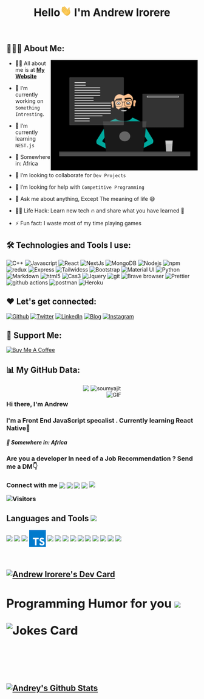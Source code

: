 <h1 align="center">Hello<img src="https://raw.githubusercontent.com/ABSphreak/ABSphreak/master/gifs/Hi.gif" width="30px"> I'm Andrew Irorere</h1>

<!--
This  is a ✨ _special_ ✨ repository because its `README.md` (this file) appears on your GitHub profile.
Here are some ideas to get you started: -->

 <br/>

## 👨🏻‍💻 About Me:

<img  src="./thoughtworks-gif_dribbble.gif" height="290px" align="right" />

- 🙋‍♂️ All about me is at **[My Website](https://andrey-profile.web.app/)**

- 🔭 I’m currently working on `Something Intresting`.

- 🌱 I’m currently learning `NEST.js`

- 📍 Somewhere in: Africa

- 👯 I’m looking to collaborate for `Dev Projects`

- 🤔 I’m looking for help with `Competitive Programming`

- 💬 Ask me about anything, Except The meaning of life :sweat_smile:

- 👨‍💻 Life Hack: Learn new tech :fire: and share what you have learned :tada:

- ⚡ Fun fact: I waste most of my time playing games

## 🛠️ Technologies and Tools I use:

<p>
<img alt="C++" src="https://img.shields.io/badge/TypeScript-blue.svg?style=for-the-badge&logo=c%2B%2B&logoColor=white" height="25px"/>
<img alt="Javascript" src="https://img.shields.io/badge/JavaScript-323330?style=for-the-badge&logo=javascript&logoColor=F7DF1E"  height="25px"/>
<img alt="React" src="https://img.shields.io/badge/React-20232A?style=for-the-badge&logo=react&logoColor=61DAFB" height="25px"/>
<img alt="NextJs" src="https://img.shields.io/badge/Next-black?style=for-the-badge&logo=next.js&logoColor=white" height="25px"/>
<img alt="MongoDB" src="https://img.shields.io/badge/-MongoDB-13aa52?style=flat-square&logo=mongodb&logoColor=white"  height="25px"/>
<img alt="Nodejs" src="https://img.shields.io/badge/-Nodejs-43853d?style=flat-square&logo=Node.js&logoColor=white"  height="25px"/>
<img alt="npm" src="https://img.shields.io/badge/NPM-%23000000.svg?style=for-the-badge&logo=npm&logoColor=white" height="25px"/>
<img alt="redux" src="https://img.shields.io/badge/-Redux-764ABC?style=flat-square&logo=redux&logoColor=white" height="25px"/>
 <img alt="Express" src="https://img.shields.io/badge/express.js-%23404d59.svg?style=for-the-badge&logo=express&logoColor=%2361DAFB" height="25px"/>
<img alt="Tailwidcss" src="https://img.shields.io/badge/Tailwind_CSS-38B2AC?style=for-the-badge&logo=tailwind-css&logoColor=white" height="25px"/>
<img alt="Bootstrap" src="https://img.shields.io/badge/Bootstrap-563D7C?style=for-the-badge&logo=bootstrap&logoColor=white" height="25px"/>
<img alt="Material UI" src="https://img.shields.io/badge/Material--UI-0081CB?style=for-the-badge&logo=material-ui&logoColor=white" height="25px"/>
<img alt="Python" src="https://img.shields.io/badge/Python-14354C?style=for-the-badge&logo=python&logoColor=white" height="25px"/>
<img alt="Markdown" src="https://img.shields.io/badge/Markdown-000000?style=for-the-badge&logo=markdown&logoColor=white"  height="25px"/>
<img alt="html5" src="https://img.shields.io/badge/HTML5-E34F26?style=for-the-badge&logo=html5&logoColor=white" height="25px"/>
<img alt="Css3" src="https://img.shields.io/badge/CSS3-1572B6?style=for-the-badge&logo=css3&logoColor=white" height="25px"/>
<img alt="Jquery" src="https://img.shields.io/badge/jquery-%230769AD.svg?style=for-the-badge&logo=jquery&logoColor=white" height="25px"/>
<img alt="git" src="https://img.shields.io/badge/-Git-F05032?style=flat-square&logo=git&logoColor=white" height="25px"/>
<img alt="Brave browser" src="https://img.shields.io/badge/-Brave_Browser-FB542B?style=flat-square&logo=brave&logoColor=white" height="25px"/>
<img alt="Prettier" src="https://img.shields.io/badge/-Prettier-F7B93E?style=flat-square&logo=prettier&logoColor=white" height="25px"/>
 <img alt="github actions" src="https://img.shields.io/badge/-Github_Actions-2088FF?style=flat-square&logo=github-actions&logoColor=white" height="25px"/>
 <img alt="postman" src="https://img.shields.io/badge/-Postman-00C7B7?style=flat-square&logo=postman&logoColor=white" height="25px"/>
 <img alt="Heroku" src="https://img.shields.io/badge/-Heroku-430098?style=flat-square&logo=heroku&logoColor=white" height="25px"/>
</p>

## ❤️ Let's get connected:

<p><a href="https://soumya-jit.tech/" target="_blank"><img alt="Github" src="https://img.shields.io/badge/Soumyajit.tech-9146FF.svg?&style=for-the-badge&logo=appveyor&logoColor=white" height="30px" /></a> <a href="https://twitter.com/soumyajit4419" target="_blank"><img alt="Twitter" src="https://img.shields.io/badge/twitter-%231DA1F2.svg?&style=for-the-badge&logo=twitter&logoColor=white"  height="30px"/></a> <a href="https://www.linkedin.com/in/soumyajit4419/" target="_blank"><img alt="LinkedIn" src="https://img.shields.io/badge/linkedin-%230077B5.svg?&style=for-the-badge&logo=linkedin&logoColor=white"  height="30px"/></a> <a href="https://blogs.soumya-jit.tech/" target="_blank"><img alt="Blog" src="https://img.shields.io/badge/Blog-0A0A0A?style=for-the-badge&logo=dev.to&logoColor=white"  height="30px"/></a> <a href="https://www.instagram.com/s.o.u.m.y.a_j.i.t/" target="_blank"><img alt="Instagram" src="https://img.shields.io/badge/Instagram-E4405F?style=for-the-badge&logo=instagram&logoColor=white"  height="30px"/></a>
</p>

## 🤝 Support Me:

<a href="https://www.buymeacoffee.com/soumyajit4419" target="_blank"><img src="https://cdn.buymeacoffee.com/buttons/v2/default-violet.png" alt="Buy Me A Coffee" height="60px" width="200px"></a>

## 📊 My GitHub Data:

<div align="center">
  <img align="center" src="https://github-readme-stats.anuraghazra1.vercel.app/api?username=soumyajit4419&show_icons=true" />
  <img align="center" src="https://github-readme-streak-stats.herokuapp.com/?user=soumyajit4419&" alt="soumyajit" />
</div>

 <!-- new read me template  above -->

<img align="right" alt="GIF" src="https://camo.githubusercontent.com/62da68eb62b1e5f175f7d1f0191dd89a653d7908feb22d37d4a0ab07365d6791/68747470733a2f2f6d656469612e67697068792e636f6d2f6d656469612f4d3967624264396e6244724f5475314d71782f67697068792e676966" width="240" />

<!-- https://raw.githubusercontent.com/devSouvik/devSouvik/master/gif3.gif -->

<h3 align="left">Hi there, I'm Andrew </h3>
<h3 align="left"> I'm a Front End JavaScript specalist .
<bold>Currently learning React Native🤖</bold> </h3>
<h5 align="left">📍 Somewhere in: Africa</h5>
<h3 size='13px' align="left">Are you a developer In need of a Job Recommendation ? Send me a DM👇</h3>

<div size='20px'> 
<h3 align='left'> Connect with me <a href = 'https://www.linkedin.com/in/andrew-irorere-/"'> <img width = '25px' align= 'center' src="https://raw.githubusercontent.com/rahulbanerjee26/githubAboutMeGenerator/main/icons/linked-in-alt.svg"/></a> 
<a href = 'https://twitter.com/Andreyscott5'> <img width = '25px' align= 'center' src="https://raw.githubusercontent.com/rahulbanerjee26/githubAboutMeGenerator/main/icons/twitter.svg"/></a> 
<a href = 'https://instagram.com/_ai.tech'> <img width = '25px' align= 'center' src="https://raw.githubusercontent.com/rahulbanerjee26/githubAboutMeGenerator/main/icons/instagram.svg"/></a> 
<a href = 'https://www.github.com/andreyscott'> <img width = '25px' align= 'center' src="https://raw.githubusercontent.com/rahulbanerjee26/githubAboutMeGenerator/main/icons/github.svg"/></a>  <img src='https://raw.githubusercontent.com/ShahriarShafin/ShahriarShafin/main/Assets/handshake.gif' width="45px"><p align='right'>

![Visitors](https://visitor-badge.glitch.me/badge?page_id=andreyscott.andreyscott)

<h2 align='left''> Languages and Tools <img src = "https://media2.giphy.com/media/QssGEmpkyEOhBCb7e1/giphy.gif?cid=ecf05e47a0n3gi1bfqntqmob8g9aid1oyj2wr3ds3mg700bl&rid=giphy.gif" width ='30px'> </h2>

</p> </h3>
</div>

<!-- ### Spotify Playing 🎧🖤🤘 -->

<!-- [<img src="https://now-playing-codestackr.vercel.app/api/spotify-playing" alt="Andrey spotify Playing" width="350" />](https://open.spotify.com/user/swyqyimdc12jajde4vpwd2x1b -->
<p align='left'>
<img width ='44px' align='center' src ='https://raw.githubusercontent.com/rahulbanerjee26/githubAboutMeGenerator/main/icons/reactjs.svg'>
<img width='44px' align='center' src='https://raw.githubusercontent.com/rahulbanerjee26/githubAboutMeGenerator/main/icons/redux.svg'>
<img width ='44px' align='center' src ='https://raw.githubusercontent.com/rahulbanerjee26/githubAboutMeGenerator/main/icons/javascript.svg'>

<img width ='44px' align='center' src ='https://raw.githubusercontent.com/github/explore/80688e429a7d4ef2fca1e82350fe8e3517d3494d/topics/typescript/typescript.png'>  
<img width ='44px' align='center' src ='https://raw.githubusercontent.com/rahulbanerjee26/githubAboutMeGenerator/main/icons/html.svg'>  
<img width ='44px' align='center' src ='https://raw.githubusercontent.com/rahulbanerjee26/githubAboutMeGenerator/main/icons/css.svg'>
<img width ='44px' align='center' src ='https://raw.githubusercontent.com/rahulbanerjee26/githubAboutMeGenerator/main/icons/bootstrap.svg'>
<img width ='44px' align='center' src ='https://raw.githubusercontent.com/rahulbanerjee26/githubAboutMeGenerator/main/icons/sass.svg'>
<img width ='44px' align='center' src ='https://raw.githubusercontent.com/rahulbanerjee26/githubAboutMeGenerator/main/icons/firebase.svg'>  
<img width ='44px' align='center' src ='https://raw.githubusercontent.com/rahulbanerjee26/githubAboutMeGenerator/main/icons/nodejs.svg'>
<img width ='44px' align='center' src ='https://raw.githubusercontent.com/rahulbanerjee26/githubAboutMeGenerator/main/icons/php.svg'>
<img width ='44px' align='center' src ='https://raw.githubusercontent.com/rahulbanerjee26/githubAboutMeGenerator/main/icons/git.svg'>
<img width ='44px' align='center' src ='https://raw.githubusercontent.com/rahulbanerjee26/githubAboutMeGenerator/main/icons/github.svg'>
<img width='44px' align='center' src='https://raw.githubusercontent.com/rahulbanerjee26/githubAboutMeGenerator/main/icons/tailwind.svg'>
</p>
<br>

<h2 display='flex'> <a href="https://app.daily.dev/AndreyScott"><img src="https://api.daily.dev/devcards/9d330d22d197425cb2abff118b0f3f13.png?r=0m9" width="300" alt="Andrew Irorere's Dev Card"/></a> 
 
 <div style="display: flex; flex-direction: column;">
<h2>Programming Humor for you <img align ='center' src='https://media2.giphy.com/media/UQDSBzfyiBKvgFcSTw/giphy.gif?cid=ecf05e47p3cd513axbek3f56ti3jzizq8hincw20jauyyfyw&rid=giphy.gif' width = '65px'>

![Jokes Card](https://readme-jokes.vercel.app/api?theme=synthwave)</h2>

<a href="https://github-readme-stats.vercel.app/api?username=andreyscott&include_all_commits=true&count_private=true&show_icons=true&line_height=19&title_color=7A7ADB&icon_color=2234AE&text_color=D3D3D3&bg_color=0,000000,130F40"><img src="https://github-readme-stats.vercel.app/api?username=andreyscott&include_all_commits=true&count_private=true&show_icons=true&line_height=19&title_color=7A7ADB&icon_color=2234AE&text_color=D3D3D3&bg_color=0,000000,130F40" alt="Andrey's Github Stats" width="400" heigth="350"></a>

</div>
 </h2>

<!-- BLOG-POST-LIST:START
<h2 align='left'> My GitHub Stats <img src='https://media1.giphy.com/media/du3J3cXyzhj75IOgvA/giphy.gif?cid=ecf05e47x2g034i9pzwtzzsd3xgg2w9nr94t4tflbbgo3008&rid=giphy.gif' width='30px'> </h2>
<a href="https://github.com/anuraghazra/github-readme-stats">
<img src="https://github-readme-stats.vercel.app/api?username=andreyscott&count_private=true&show_icons=true&theme=default" />
</a>
<a href="https://github.com/anuraghazra/convoychat">
<img src="https://github-readme-stats.vercel.app/api/top-langs/?username=andreyscott&theme=default" />
</a>
</div>
-->
<!-- BLOG-POST-LIST:END -->

<!-- <h2> i need a break joke <img src = "https://media1.giphy.com/media/JZ40cnfnN11KycrvMF/giphy.gif?cid=ecf05e47a0n3gi1bfqntqmob8g9aid1oyj2wr3ds3mg700bl&rid=giphy.gif" width = 100px> </h2> -->
